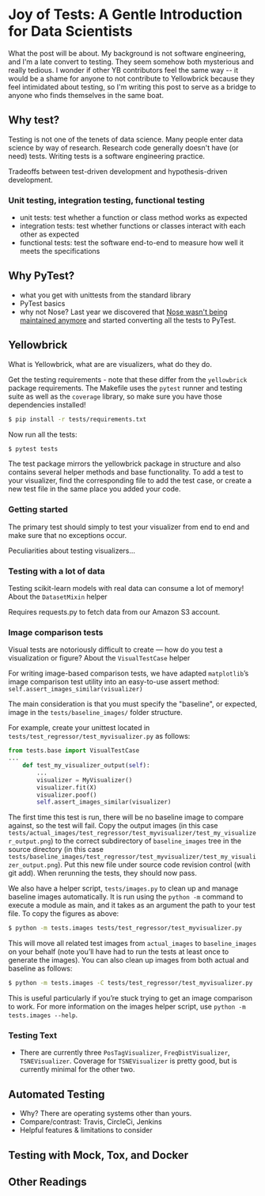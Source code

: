 # Joy of Tests: A Gentle Introduction for Data Scientists

What the post will be about. My background is not software engineering, and I'm a late convert to testing. They seem somehow both mysterious and really tedious. I wonder if other YB contributors feel the same way -- it would be a shame for anyone to not contribute to Yellowbrick because they feel intimidated about testing, so I'm writing this post to serve as a bridge to anyone who finds themselves in the same boat.

## Why test?

Testing is not one of the tenets of data science. Many people enter data science by way of research. Research code generally doesn't have (or need) tests. Writing tests is a software engineering practice.

Tradeoffs between test-driven development and hypothesis-driven development.

### Unit testing, integration testing, functional testing

- unit tests: test whether a function or class method works as expected
- integration tests: test whether functions or classes interact with each other as expected
- functional tests: test the software end-to-end to measure how well it meets the specifications

## Why PyTest?

- what you get with unittests from the standard library
- PyTest basics
- why not Nose? Last year we discovered that [Nose wasn't being maintained anymore](https://pypi.org/project/nose/1.3.7/#history) and started converting all the tests to PyTest.

## Yellowbrick

What is Yellowbrick, what are are visualizers, what do they do.

Get the testing requirements - note that these differ from the `yellowbrick` package requirements. The Makefile uses the `pytest` runner and testing suite as well as the `coverage` library, so make sure you have those dependencies installed!

```bash
$ pip install -r tests/requirements.txt
```

Now run all the tests:

```bash
$ pytest tests
```

The test package mirrors the yellowbrick package in structure and also contains several helper methods and base functionality. To add a test to your visualizer, find the corresponding file to add the test case, or create a new test file in the same place you added your code.


### Getting started

The primary test should simply to test your visualizer from end to end and make sure that no exceptions occur.

Peculiarities about testing visualizers...

### Testing with a lot of data

Testing scikit-learn models with real data can consume a lot of memory!
About the `DatasetMixin` helper

Requires requests.py to fetch data from our Amazon S3 account.

### Image comparison tests

Visual tests are notoriously difficult to create — how do you test a visualization or figure?
About the `VisualTestCase` helper

For writing image-based comparison tests, we have adapted `matplotlib`’s image comparison test utility into an easy-to-use assert method: `self.assert_images_similar(visualizer)`

The main consideration is that you must specify the "baseline", or expected, image in the `tests/baseline_images/` folder structure.

For example, create your unittest located in `tests/test_regressor/test_myvisualizer.py` as follows:

```python
from tests.base import VisualTestCase
...
    def test_my_visualizer_output(self):
        ...
        visualizer = MyVisualizer()
        visualizer.fit(X)
        visualizer.poof()
        self.assert_images_similar(visualizer)
```

The first time this test is run, there will be no baseline image to compare against, so the test will fail. Copy the output images (in this case `tests/actual_images/test_regressor/test_myvisualizer/test_my_visualizer_output.png`) to the correct subdirectory of `baseline_images` tree in the source directory (in this case `tests/baseline_images/test_regressor/test_myvisualizer/test_my_visualizer_output.png`). Put this new file under source code revision control (with git add). When rerunning the tests, they should now pass.

We also have a helper script, `tests/images.py` to clean up and manage baseline images automatically. It is run using the `python -m` command to execute a module as main, and it takes as an argument the path to your test file. To copy the figures as above:

```bash
$ python -m tests.images tests/test_regressor/test_myvisualizer.py
```

This will move all related test images from `actual_images` to `baseline_images` on your behalf (note you’ll have had to run the tests at least once to generate the images). You can also clean up images from both actual and baseline as follows:

```bash
$ python -m tests.images -C tests/test_regressor/test_myvisualizer.py
```

This is useful particularly if you’re stuck trying to get an image comparison to work. For more information on the images helper script, use `python -m tests.images --help`.

### Testing Text

- There are currently three `PosTagVisualizer`, `FreqDistVisualizer`, `TSNEVisualizer`. Coverage for `TSNEVisualizer` is pretty good, but is currently minimal for the other two.

## Automated Testing

- Why? There are operating systems other than yours.
- Compare/contrast: Travis, CircleCi, Jenkins
- Helpful features & limitations to consider

## Testing with Mock, Tox, and Docker

## Other Readings
